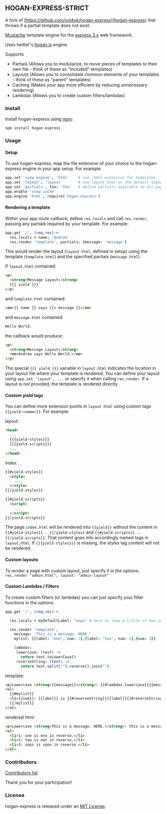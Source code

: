 ## HOGAN-EXPRESS-STRICT

A fork of [https://github.com/vol4ok/hogan-express](hogan-express) that throws if a partial template does not exist.

[Mustache][1] template engine for the [express 3.x][2] web framework.

Uses twitter's [hogan.js][3] engine.

Supports
  - Partials (Allows you to modularize, to move pieces of templates to their own file - think of these as "included" templates)
  - Layouts (Allows you to consolidate common elements of your templates - think of these as "parent" templates)
  - Caching (Makes your app more efficient by reducing unnecessary rendering)
  - Lambdas (Allows you to create custom filters/lambdas)

### Install

Install hogan-express using [npm][4]:

`npm install hogan-express`

### Usage

#### Setup
To use hogan-express, map the file extension of your choice to the
hogan-express engine in your app setup.  For example:

```coffeescript
app.set 'view engine', 'html'    # use .html extension for templates
app.set 'layout', 'layout'       # use layout.html as the default layout
app.set 'partials', foo: 'foo'   # define partials available to all pages
app.enable 'view cache'
app.engine 'html', require('hogan-express')
```

#### Rendering a template

Within your app route callback, define `res.locals` and call `res.render`, passing any partials required by your template.  For example:

```coffeescript
app.get '/', (req,res)->
  res.locals = name: 'Andrew'
  res.render 'template', partials: {message: 'message'}
```

This would render the layout (`layout.html`, defined in setup) using the template (`template.html`) and the specified partials (`message.html`).

If `layout.html` contained:

```html
<p>
  <strong>Message Layout</strong>
  {{{ yield }}}
</p>
```

and `template.html` contained:

```html
<em>{{ name }} says {{> message }}</em>
```

and `message.html` contained:

```html
Hello World.
```

the callback would produce:

```html
<p>
  <strong>Message Layout</strong>
  <em>Andrew says Hello World.</em>
</p>
```

The special `{{{ yield }}}` variable in `layout.html` indicates the location in your layout file where your template is rendered.  You can define your layout using `app.set 'layout', ...` or specify it when calling `res.render`.  If a layout is not provided, the template is rendered directly.

#### Custom yield tags

You can define more extension points in `layout.html` using custom tags ``{{yield-<name>}}``.  For example:

layout:

```html
<head>
  ...
  {{{yield-styles}}}
  {{{yield-scripts}}}
  ...
</head>
```

index:

```html
{{#yield-styles}}
  <style>
    ...
  </style>
{{/yield-styles}}

{{#yield-scripts}}
  <script>
    ...
  </script>
{{/yield-scripts}}
```

The page `index.html` will be rendered into ``{{yield}}`` without the content in ``{{#yield-styles}}...{{/yield-styles}`` and ``{{#yield-scripts}}...{{/yield-scripts}}``. That content goes into accordingly named tags in `layout.html`.  If ``{{{yield-styles}}}`` is missing, the styles tag content will not be rendered.

#### Custom layouts

To render a page with custom layout, just specify it in the options: `res.render "admin.html", layout: "admin-layout"`

#### Custom Lambdas / Filters

To create custom filters (or lambdas) you can just specify your filter functions in the options:

```coffeescript
app.get '/', (req,res)->

  res.locals = myDefaultLabel: "oops" # here to show a little of how scoping works

  res.render 'template',
    message: 'This is a message. HERE.'
    mylist: [{label: "one", num: 1},{label: "two", num: 2},{num: 3}]

    lambdas:
     lowercase: (text) ->
       return text.toLowerCase()
     reverseString: (text) ->
       return text.split("").reverse().join("")
```

template:

```html
<p>Lowercase <strong>{{message}}</strong>: {{#lambdas.lowercase}}{{message}}{{/lambdas.lowercase}}</p>
<ul>
  {{#mylist}}
  <li>{{num}}: {{label}} is {{#reverseString}}{{label}}{{#reverseString}} in reverse.</li>
  {{/mylist}}
</ul>
```

rendered html:

```html
<p>Lowercase <strong>This is a message. HERE.</strong>: this is a message. here.</p>
<ul>
  <li>1: one is eno in reverse.</li>
  <li>2: two is owt in reverse.</li>
  <li>3: oops is spoo in reverse.</li>
</ul>
```

### Contributors

[Contributors list](https://github.com/vol4ok/hogan-express/graphs/contributors)

Thank you for your participation!

### License
hogan-express is released under an [MIT License][5].

[1]: http://mustache.github.io/mustache.5.html
[2]: http://expressjs.com/
[3]: https://github.com/twitter/hogan.js
[4]: https://npmjs.org/
[5]: http://opensource.org/licenses/MIT
